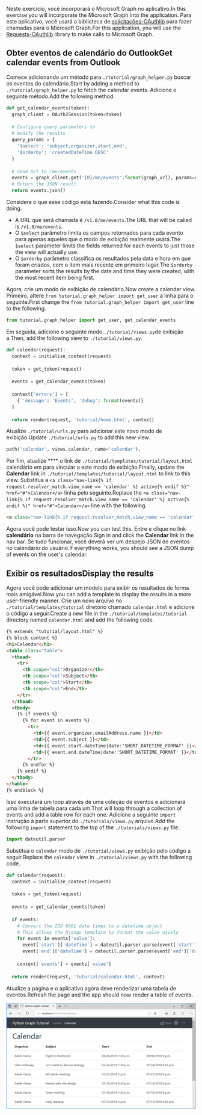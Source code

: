 <!-- markdownlint-disable MD002 MD041 -->

<span data-ttu-id="caa8a-101">Neste exercício, você incorporará o Microsoft Graph no aplicativo.</span><span class="sxs-lookup"><span data-stu-id="caa8a-101">In this exercise you will incorporate the Microsoft Graph into the application.</span></span> <span data-ttu-id="caa8a-102">Para este aplicativo, você usará a biblioteca de [solicitações-OAuthlib](https://requests-oauthlib.readthedocs.io/en/latest/) para fazer chamadas para o Microsoft Graph.</span><span class="sxs-lookup"><span data-stu-id="caa8a-102">For this application, you will use the [Requests-OAuthlib](https://requests-oauthlib.readthedocs.io/en/latest/) library to make calls to Microsoft Graph.</span></span>

## <a name="get-calendar-events-from-outlook"></a><span data-ttu-id="caa8a-103">Obter eventos de calendário do Outlook</span><span class="sxs-lookup"><span data-stu-id="caa8a-103">Get calendar events from Outlook</span></span>

<span data-ttu-id="caa8a-104">Comece adicionando um método para `./tutorial/graph_helper.py` buscar os eventos do calendário.</span><span class="sxs-lookup"><span data-stu-id="caa8a-104">Start by adding a method to `./tutorial/graph_helper.py` to fetch the calendar events.</span></span> <span data-ttu-id="caa8a-105">Adicione o seguinte método.</span><span class="sxs-lookup"><span data-stu-id="caa8a-105">Add the following method.</span></span>

```python
def get_calendar_events(token):
  graph_client = OAuth2Session(token=token)

  # Configure query parameters to
  # modify the results
  query_params = {
    '$select': 'subject,organizer,start,end',
    '$orderby': 'createdDateTime DESC'
  }

  # Send GET to /me/events
  events = graph_client.get('{0}/me/events'.format(graph_url), params=query_params)
  # Return the JSON result
  return events.json()
```

<span data-ttu-id="caa8a-106">Considere o que esse código está fazendo.</span><span class="sxs-lookup"><span data-stu-id="caa8a-106">Consider what this code is doing.</span></span>

- <span data-ttu-id="caa8a-107">A URL que será chamada é `/v1.0/me/events`.</span><span class="sxs-lookup"><span data-stu-id="caa8a-107">The URL that will be called is `/v1.0/me/events`.</span></span>
- <span data-ttu-id="caa8a-108">O `$select` parâmetro limita os campos retornados para cada evento para apenas aqueles que o modo de exibição realmente usará.</span><span class="sxs-lookup"><span data-stu-id="caa8a-108">The `$select` parameter limits the fields returned for each events to just those the view will actually use.</span></span>
- <span data-ttu-id="caa8a-109">O `$orderby` parâmetro classifica os resultados pela data e hora em que foram criados, com o item mais recente em primeiro lugar.</span><span class="sxs-lookup"><span data-stu-id="caa8a-109">The `$orderby` parameter sorts the results by the date and time they were created, with the most recent item being first.</span></span>

<span data-ttu-id="caa8a-110">Agora, crie um modo de exibição de calendário.</span><span class="sxs-lookup"><span data-stu-id="caa8a-110">Now create a calendar view.</span></span> <span data-ttu-id="caa8a-111">Primeiro, altere `from tutorial.graph_helper import get_user` a linha para o seguinte.</span><span class="sxs-lookup"><span data-stu-id="caa8a-111">First change the `from tutorial.graph_helper import get_user` line to the following.</span></span>

```python
from tutorial.graph_helper import get_user, get_calendar_events
```

<span data-ttu-id="caa8a-112">Em seguida, adicione o seguinte modo `./tutorial/views.py`de exibição a.</span><span class="sxs-lookup"><span data-stu-id="caa8a-112">Then, add the following view to `./tutorial/views.py`.</span></span>

```python
def calendar(request):
  context = initialize_context(request)

  token = get_token(request)

  events = get_calendar_events(token)

  context['errors'] = [
    { 'message': 'Events', 'debug': format(events)}
  ]

  return render(request, 'tutorial/home.html', context)
```

<span data-ttu-id="caa8a-113">Atualize `./tutorial/urls.py` para adicionar este novo modo de exibição.</span><span class="sxs-lookup"><span data-stu-id="caa8a-113">Update `./tutorial/urls.py` to add this new view.</span></span>

```python
path('calendar', views.calendar, name='calendar'),
```

<span data-ttu-id="caa8a-114">Por fim, atualize \*\*\*\* o link de `./tutorial/templates/tutorial/layout.html` calendário em para vincular a este modo de exibição.</span><span class="sxs-lookup"><span data-stu-id="caa8a-114">Finally, update  the **Calendar** link in `./tutorial/templates/tutorial/layout.html` to link to this view.</span></span> <span data-ttu-id="caa8a-115">Substitua a `<a class="nav-link{% if request.resolver_match.view_name == 'calendar' %} active{% endif %}" href="#">Calendar</a>` linha pelo seguinte.</span><span class="sxs-lookup"><span data-stu-id="caa8a-115">Replace the `<a class="nav-link{% if request.resolver_match.view_name == 'calendar' %} active{% endif %}" href="#">Calendar</a>` line with the following.</span></span>

```html
<a class="nav-link{% if request.resolver_match.view_name == 'calendar' %} active{% endif %}" href="{% url 'calendar' %}">Calendar</a>
```

<span data-ttu-id="caa8a-116">Agora você pode testar isso.</span><span class="sxs-lookup"><span data-stu-id="caa8a-116">Now you can test this.</span></span> <span data-ttu-id="caa8a-117">Entre e clique no link **calendário** na barra de navegação.</span><span class="sxs-lookup"><span data-stu-id="caa8a-117">Sign in and click the **Calendar** link in the nav bar.</span></span> <span data-ttu-id="caa8a-118">Se tudo funcionar, você deverá ver um despejo JSON de eventos no calendário do usuário.</span><span class="sxs-lookup"><span data-stu-id="caa8a-118">If everything works, you should see a JSON dump of events on the user's calendar.</span></span>

## <a name="display-the-results"></a><span data-ttu-id="caa8a-119">Exibir os resultados</span><span class="sxs-lookup"><span data-stu-id="caa8a-119">Display the results</span></span>

<span data-ttu-id="caa8a-120">Agora você pode adicionar um modelo para exibir os resultados de forma mais amigável.</span><span class="sxs-lookup"><span data-stu-id="caa8a-120">Now you can add a template to display the results in a more user-friendly manner.</span></span> <span data-ttu-id="caa8a-121">Crie um novo arquivo no `./tutorial/templates/tutorial` diretório chamado `calendar.html` e adicione o código a seguir.</span><span class="sxs-lookup"><span data-stu-id="caa8a-121">Create a new file in the `./tutorial/templates/tutorial` directory named `calendar.html` and add the following code.</span></span>

```html
{% extends "tutorial/layout.html" %}
{% block content %}
<h1>Calendar</h1>
<table class="table">
  <thead>
    <tr>
      <th scope="col">Organizer</th>
      <th scope="col">Subject</th>
      <th scope="col">Start</th>
      <th scope="col">End</th>
    </tr>
  </thead>
  <tbody>
    {% if events %}
      {% for event in events %}
        <tr>
          <td>{{ event.organizer.emailAddress.name }}</td>
          <td>{{ event.subject }}</td>
          <td>{{ event.start.dateTime|date:'SHORT_DATETIME_FORMAT' }}</td>
          <td>{{ event.end.dateTime|date:'SHORT_DATETIME_FORMAT' }}</td>
        </tr>
      {% endfor %}
    {% endif %}
  </tbody>
</table>
{% endblock %}
```

<span data-ttu-id="caa8a-122">Isso executará um loop através de uma coleção de eventos e adicionará uma linha de tabela para cada um.</span><span class="sxs-lookup"><span data-stu-id="caa8a-122">That will loop through a collection of events and add a table row for each one.</span></span> <span data-ttu-id="caa8a-123">Adicione a seguinte `import` instrução à parte superior do `./tutorials/views.py` arquivo.</span><span class="sxs-lookup"><span data-stu-id="caa8a-123">Add the following `import` statement to the top of the `./tutorials/views.py` file.</span></span>

```python
import dateutil.parser
```

<span data-ttu-id="caa8a-124">Substitua o `calendar` modo de `./tutorial/views.py` exibição pelo código a seguir.</span><span class="sxs-lookup"><span data-stu-id="caa8a-124">Replace the `calendar` view in `./tutorial/views.py` with the following code.</span></span>

```python
def calendar(request):
  context = initialize_context(request)

  token = get_token(request)

  events = get_calendar_events(token)

  if events:
    # Convert the ISO 8601 date times to a datetime object
    # This allows the Django template to format the value nicely
    for event in events['value']:
      event['start']['dateTime'] = dateutil.parser.parse(event['start']['dateTime'])
      event['end']['dateTime'] = dateutil.parser.parse(event['end']['dateTime'])

    context['events'] = events['value']

  return render(request, 'tutorial/calendar.html', context)
```

<span data-ttu-id="caa8a-125">Atualize a página e o aplicativo agora deve renderizar uma tabela de eventos.</span><span class="sxs-lookup"><span data-stu-id="caa8a-125">Refresh the page and the app should now render a table of events.</span></span>

![Uma captura de tela da tabela de eventos](./images/add-msgraph-01.png)